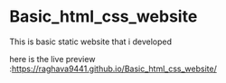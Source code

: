 # Basic_html_css_website

This is basic static website that i developed

here is the live preview :https://raghava9441.github.io/Basic_html_css_website/
